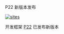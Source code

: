 ﻿P22 新版本发布

[![sites](http://182.61.61.133/link/resources/OSQ.png)](http://www.OS-Q.com)

开发框架 [P22](https://github.com/OS-Q/P22) 已发布新版本



